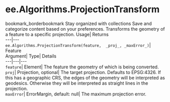  
#  ee.Algorithms.ProjectionTransform 
bookmark_borderbookmark Stay organized with collections  Save and categorize content based on your preferences. 
Transforms the geometry of a feature to a specific projection. 
Usage| Returns  
---|---  
`ee.Algorithms.ProjectionTransform(feature,  _proj_, _maxError_)`| Feature  
Argument| Type| Details  
---|---|---  
`feature`| Element| The feature the geometry of which is being converted.  
`proj`| Projection, optional| The target projection. Defaults to EPSG:4326. If this has a geographic CRS, the edges of the geometry will be interpreted as geodesics. Otherwise they will be interpreted as straight lines in the projection.  
`maxError`| ErrorMargin, default: null| The maximum projection error.  
